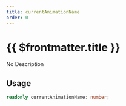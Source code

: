 ```yaml
---
title: currentAnimationName
order: 0
---
```


# {{ $frontmatter.title }}

No Description

## Usage

```ts
readonly currentAnimationName: number;
```
